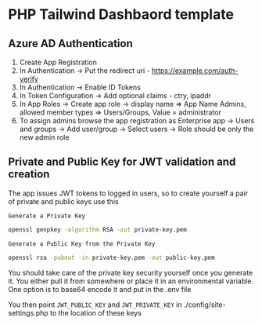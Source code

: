 # PHP Tailwind Dashbaord template

## Azure AD Authentication

1. Create App Registration
2. In Authentication -> Put the redirect uri - https://example.com/auth-verify
3. In Authentication -> Enable ID Tokens
4. In Token Configuration -> Add optional claims - ctry, ipaddr
5. In App Roles -> Create app role -> display name => App Name Admins, allowed member types => Users/Groups, Value = administrator
6. To assign admins browse the app registration as Enterprise app -> Users and groups -> Add user/group -> Select users -> Role should be only the new admin role

## Private and Public Key for JWT validation and creation

The app issues JWT tokens to logged in users, so to create yourself a pair of private and public keys use this

`Generate a Private Key`

``` bash
openssl genpkey -algorithm RSA -out private-key.pem
```

`Generate a Public Key from the Private Key`

``` bash
openssl rsa -pubout -in private-key.pem -out public-key.pem
```

You should take care of the private key security yourself once you generate it. You either pull it from somewhere or place it in an environmental variable. One option is to base64 encode it and put in the .env file

You then point `JWT_PUBLIC_KEY` and `JWT_PRIVATE_KEY` in ./config/site-settings.php to the location of these keys
